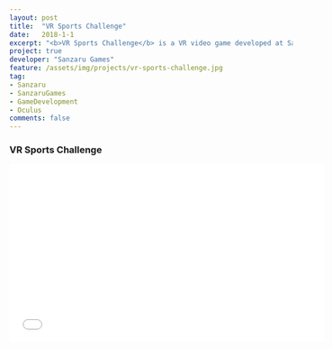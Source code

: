 ```yaml
---
layout: post
title:  "VR Sports Challenge"
date:   2018-1-1
excerpt: "<b>VR Sports Challenge</b> is a VR video game developed at Sanzaru Games"
project: true
developer: "Sanzaru Games"
feature: /assets/img/projects/vr-sports-challenge.jpg
tag:
- Sanzaru
- SanzaruGames
- GameDevelopment
- Oculus
comments: false
---
```


### VR Sports Challenge

<iframe width="560" height="315" src="//www.youtube.com/embed/YO_gz5l7ZB4"  frameborder="0"> </iframe>
